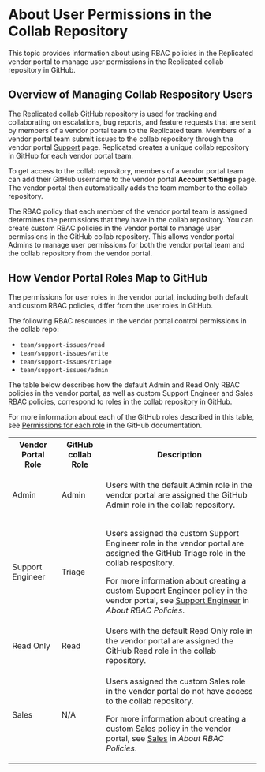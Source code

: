 # About User Permissions in the Collab Repository

This topic provides information about using RBAC policies in the Replicated vendor portal to manage user permissions in the Replicated collab repository in GitHub.

## Overview of Managing Collab Respository Users

The Replicated collab GitHub repository is used for tracking and collaborating on escalations, bug reports, and feature requests that are sent by members of a vendor portal team to the Replicated team. Members of a vendor portal team submit issues to the collab repository through the vendor portal [Support](vendor.replicated.com/support) page. Replicated creates a unique collab repository in GitHub for each vendor portal team.

To get access to the collab repository, members of a vendor portal team can add their GitHub username to the vendor portal **Account Settings** page. The vendor portal then automatically adds the team member to the collab repository.

The RBAC policy that each member of the vendor portal team is assigned determines the permissions that they have in the collab repository. You can create custom RBAC policies in the vendor portal to manage user permissions in the GitHub collab repository. This allows vendor portal Admins to manage user permissions for both the vendor portal team and the collab repository from the vendor portal.

## How Vendor Portal Roles Map to GitHub

The permissions for user roles in the vendor portal, including both default and custom RBAC policies, differ from the user roles in GitHub.

The following RBAC resources in the vendor portal control permissions in the collab repo:
* `team/support-issues/read`
* `team/support-issues/write`
* `team/support-issues/triage`
* `team/support-issues/admin`

The table below describes how the default Admin and Read Only RBAC policies in the vendor portal, as well as custom Support Engineer and Sales RBAC policies, correspond to roles in the collab repository in GitHub.

For more information about each of the GitHub roles described in this table, see [Permissions for each role](https://docs.github.com/en/organizations/managing-user-access-to-your-organizations-repositories/repository-roles-for-an-organization#permissions-for-each-role) in the GitHub documentation.

<table>
  <tr>
    <th>Vendor Portal Role</th>
    <th>GitHub collab Role</th>
    <th>Description</th>
  </tr>
  <tr>
    <td>Admin</td>
    <td>Admin</td>
    <td><p>Users with the default Admin role in the vendor portal are assigned the GitHub Admin role in the collab repository.</p></td>
  </tr>
  <tr>
    <td>Support Engineer</td>
    <td>Triage</td>
    <td><p>Users assigned the custom Support Engineer role in the vendor portal are assigned the GitHub Triage role in the collab respository.</p><p>For more information about creating a custom Support Engineer policy in the vendor portal, see <a href="team-management-rbac-about#support-engineer">Support Engineer</a> in <em>About RBAC Policies</em>.</p></td>
  </tr>
  <tr>
    <td>Read Only</td>
    <td>Read</td>
    <td>Users with the default Read Only role in the vendor portal are assigned the GitHub Read role in the collab repository.</td>
  </tr>
  <tr>
    <td>Sales</td>
    <td>N/A</td>
    <td><p>Users assigned the custom Sales role in the vendor portal do not have access to the collab repository.</p><p>For more information about creating a custom Sales policy in the vendor portal, see <a href="team-management-rbac-about#sales">Sales</a> in <em>About RBAC Policies</em>.</p></td>
  </tr>
</table>
